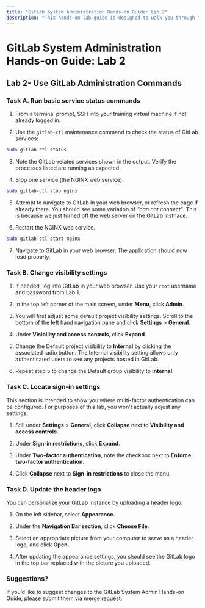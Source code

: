 ```yaml
---
title: "GitLab System Administration Hands-on Guide: Lab 2"
description: "This hands-on lab guide is designed to walk you through the lab exercises used in the GitLab System Administration course."
---
```


# GitLab System Administration Hands-on Guide: Lab 2

## Lab 2- Use GitLab Administration Commands

### Task A. Run basic service status commands

1. From a terminal prompt, SSH into your training virtual machine if not already logged in.

2. Use the `gitlab-ctl` maintenance command to check the status of GitLab services:

```bash
sudo gitlab-ctl status
```

3. Note the GitLab-related services shown in the output. Verify the processes listed are running as expected.

4. Stop one service (the NGINX web service).

```bash
sudo gitlab-ctl stop nginx
```

5. Attempt to navigate to GitLab in your web browser, or refresh the page if already there. You should see some variation of *"can not connect"*. This is because we just turned off the web server on the GitLab instnace.

6. Restart the NGINX web service.

```bash
sudo gitlab-ctl start nginx
```

7. Navigate to GitLab in your web browser. The application should now load properly.

### Task B. Change visibility settings

1. If needed, log into GitLab in your web browser. Use your `root` username and password from Lab 1.

2. In the top left corner of the main screen, under **Menu**, click **Admin**.

3. You will first adjust some default project visibility settings. Scroll to the bottom of the left hand navigation pane and click **Settings** > **General**.

4. Under **Visibility and access controls**, click **Expand**.

5. Change the Default project visibility to **Internal** by clicking the associated radio button. The Internal visibility setting allows only authenticated users to see any projects hosted in GitLab.

6. Repeat step 5 to change the Default group visibility to **Internal**.

### Task C. Locate sign-in settings

This section is intended to show you where multi-factor authentication can be configured. For purposes of this lab, you won't actually adjust any settings.
1. Still under **Settings** > **General**, click **Collapse** next to **Visibility and access controls**.

2. Under **Sign-in restrictions**, click **Expand**.

3. Under **Two-factor authentication**, note the checkbox next to **Enforce two-factor authentication**.

4. Click **Collapse** next to **Sign-in restrictions** to close the menu.

### Task D. Update the header logo

You can personalize your GitLab instance by uploading a header logo.
1. On the left sidebar, select **Appearance**.

2. Under the **Navigation Bar section**, click **Choose File**.

3. Select an appropriate picture from your computer to serve as a header logo, and click **Open**.

4. After updating the appearance settings, you should see the GitLab logo in the top bar replaced with the picture you uploaded.

### Suggestions?

If you’d like to suggest changes to the GitLab System Admin Hands-on Guide, please submit them via merge request.
